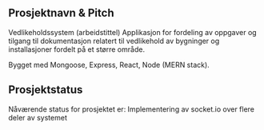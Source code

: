 ## Prosjektnavn & Pitch

Vedlikeholdssystem (arbeidstittel)
Applikasjon for fordeling av oppgaver og tilgang til dokumentasjon relatert til vedlikehold av bygninger og installasjoner fordelt på et større område. 

Bygget med Mongoose, Express, React, Node (MERN stack).

## Prosjektstatus
Nåværende status for prosjektet er: Implementering av socket.io over flere deler av systemet
